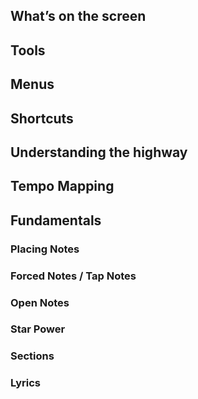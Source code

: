 <!-- TITLE: MoonScraper -->
<!-- SUBTITLE: How to chart in  MoonScraper -->

## What’s on the screen
## Tools
## Menus
## Shortcuts
## Understanding the highway
## Tempo Mapping
## Fundamentals
### Placing Notes
### Forced Notes / Tap Notes
### Open Notes
### Star Power
### Sections
### Lyrics
